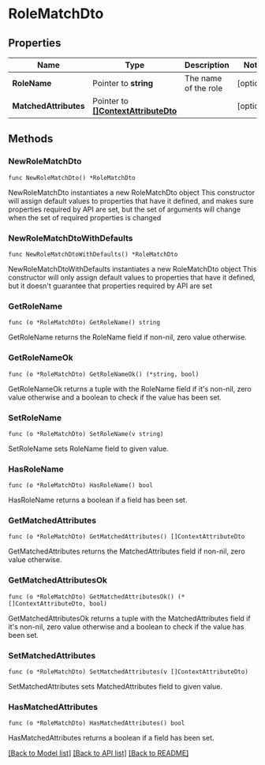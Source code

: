 # RoleMatchDto

## Properties

Name | Type | Description | Notes
------------ | ------------- | ------------- | -------------
**RoleName** | Pointer to **string** | The name of the role | [optional] 
**MatchedAttributes** | Pointer to [**[]ContextAttributeDto**](ContextAttributeDto.md) |  | [optional] 

## Methods

### NewRoleMatchDto

`func NewRoleMatchDto() *RoleMatchDto`

NewRoleMatchDto instantiates a new RoleMatchDto object
This constructor will assign default values to properties that have it defined,
and makes sure properties required by API are set, but the set of arguments
will change when the set of required properties is changed

### NewRoleMatchDtoWithDefaults

`func NewRoleMatchDtoWithDefaults() *RoleMatchDto`

NewRoleMatchDtoWithDefaults instantiates a new RoleMatchDto object
This constructor will only assign default values to properties that have it defined,
but it doesn't guarantee that properties required by API are set

### GetRoleName

`func (o *RoleMatchDto) GetRoleName() string`

GetRoleName returns the RoleName field if non-nil, zero value otherwise.

### GetRoleNameOk

`func (o *RoleMatchDto) GetRoleNameOk() (*string, bool)`

GetRoleNameOk returns a tuple with the RoleName field if it's non-nil, zero value otherwise
and a boolean to check if the value has been set.

### SetRoleName

`func (o *RoleMatchDto) SetRoleName(v string)`

SetRoleName sets RoleName field to given value.

### HasRoleName

`func (o *RoleMatchDto) HasRoleName() bool`

HasRoleName returns a boolean if a field has been set.

### GetMatchedAttributes

`func (o *RoleMatchDto) GetMatchedAttributes() []ContextAttributeDto`

GetMatchedAttributes returns the MatchedAttributes field if non-nil, zero value otherwise.

### GetMatchedAttributesOk

`func (o *RoleMatchDto) GetMatchedAttributesOk() (*[]ContextAttributeDto, bool)`

GetMatchedAttributesOk returns a tuple with the MatchedAttributes field if it's non-nil, zero value otherwise
and a boolean to check if the value has been set.

### SetMatchedAttributes

`func (o *RoleMatchDto) SetMatchedAttributes(v []ContextAttributeDto)`

SetMatchedAttributes sets MatchedAttributes field to given value.

### HasMatchedAttributes

`func (o *RoleMatchDto) HasMatchedAttributes() bool`

HasMatchedAttributes returns a boolean if a field has been set.


[[Back to Model list]](../README.md#documentation-for-models) [[Back to API list]](../README.md#documentation-for-api-endpoints) [[Back to README]](../README.md)


